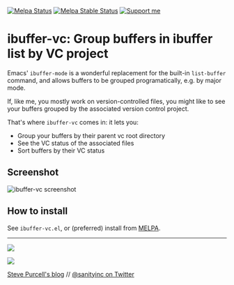 [![Melpa Status](http://melpa.org/packages/ibuffer-vc-badge.svg)](http://melpa.org/#/ibuffer-vc)
[![Melpa Stable Status](http://stable.melpa.org/packages/ibuffer-vc-badge.svg)](http://stable.melpa.org/#/ibuffer-vc)
<a href="https://www.patreon.com/sanityinc"><img alt="Support me" src="https://img.shields.io/badge/Support%20Me-%F0%9F%92%97-ff69b4.svg"></a>

# ibuffer-vc: Group buffers in ibuffer list by VC project #

Emacs' `ibuffer-mode` is a wonderful replacement for the built-in
`list-buffer` command, and allows buffers to be grouped
programatically, e.g. by major mode.

If, like me, you mostly work on version-controlled files, you might
like to see your buffers grouped by the associated version control
project.

That's where `ibuffer-vc` comes in: it lets you:

* Group your buffers by their parent vc root directory
* See the VC status of the associated files
* Sort buffers by their VC status

## Screenshot ##

![ibuffer-vc screenshot](http://i.imgur.com/RUYRJ.png)

## How to install ##

See `ibuffer-vc.el`, or (preferred) install from [MELPA][MELPA].


[MELPA]: http://melpa.org "MELPA"


<hr>

[![](http://api.coderwall.com/purcell/endorsecount.png)](http://coderwall.com/purcell)

[![](http://www.linkedin.com/img/webpromo/btn_liprofile_blue_80x15.png)](http://uk.linkedin.com/in/stevepurcell)

[Steve Purcell's blog](http://www.sanityinc.com/) // [@sanityinc on Twitter](https://twitter.com/sanityinc)
